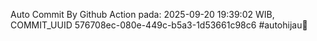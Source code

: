 Auto Commit By Github Action pada: 2025-09-20 19:39:02 WIB, COMMIT_UUID 576708ec-080e-449c-b5a3-1d53661c98c6 #autohijau🗿
